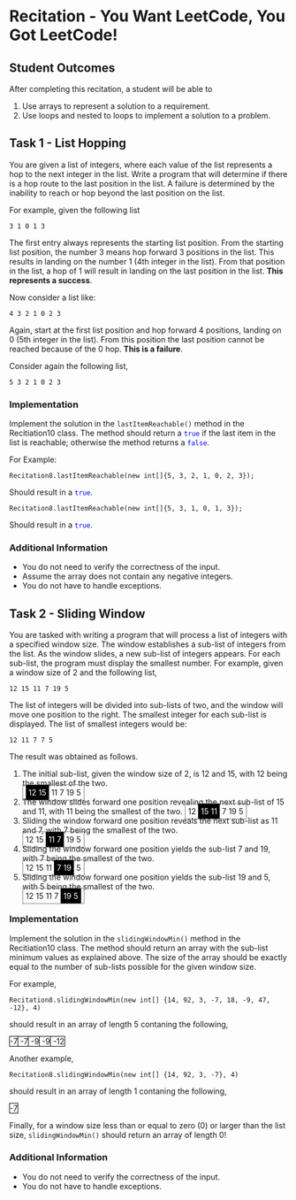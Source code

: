 # Recitation - You Want LeetCode, You Got LeetCode!

## Student Outcomes

After completing this recitation, a student will be able to

1. Use arrays to represent a solution to a requirement.
2. Use loops and nested to loops to implement a solution to a problem.

## Task 1 - List Hopping

You are given a list of integers, where each value of the list represents a hop to the next integer in the list.  Write a program that will determine if there is a hop route to the last position in the list.  A failure is determined by the inability to reach or hop beyond the last position on the list.  

For example, given the following list

```
3 1 0 1 3
```

The first entry always represents the starting list position. From the starting list position, the number 3 means hop forward 3 positions in the list.  This results in landing on the number 1 (4th integer in the list). From that position in the list, a hop of 1 will result in landing on the last position in the list. **This represents a success**.

Now consider a list like:

```
4 3 2 1 0 2 3
```

Again, start at the first list position and hop forward 4 positions, landing on 0 (5th integer in the list). From this position the last position cannot be reached because of the 0 hop. **This is a failure**.

Consider again the following list,

```
5 3 2 1 0 2 3
```

### Implementation

Implement the solution in the `lastItemReachable()` method in the Recitiation10 class.  The method should return a <span style="color:blue;">`true`</span> if the last item in the list is reachable; otherwise the method returns a <span style="color:blue;">`false`</span>.

For Example:

```
Recitation8.lastItemReachable(new int[]{5, 3, 2, 1, 0, 2, 3});
```

Should result in a <span style="color:blue;">`true`</span>. 


```
Recitation8.lastItemReachable(new int[]{5, 3, 1, 0, 1, 3});
```

Should result in a <span style="color:blue;">`true`</span>.

### Additional Information

+ You do not need to verify the correctness of the input.
+ Assume the array does not contain any negative integers.
+ You do not have to handle exceptions.


## Task 2 - Sliding Window

You are tasked with writing a program that will process a list of integers with a specified window size.  The window establishes a sub-list of integers from the list.  As the window slides, a new sub-list of integers appears.  For each sub-list, the program must display the smallest number.  For example, given a window size of 2 and the following list,

```
12 15 11 7 19 5
```

The list of integers will be divided into sub-lists of two, and the window will move one position to the right. The smallest integer for each sub-list is displayed. The list of smallest integers would be:

```
12 11 7 7 5
```

The result was obtained as follows. 

1. The initial sub-list, given the window size of 2, is 12 and 15, with 12 being the smallest of the two.	<br/> <span style="border:1px solid gray;padding:5px"><span style="background-color:black; color: white; padding:5px;">12 15</span> 11 7 19 5</span>
2.	The window slides forward one position revealing the next sub-list of 15 and 11, with 11 being the smallest of the two. 	<span style="border:1px solid gray;padding:5px">12 <span style="background-color:black; color: white; padding:5px;">15 11</span> 7 19 5</span>
3.	Sliding the window forward one position reveals the next sub-list as 11 and 7, with 7 being the smallest of the two. <br/>	<span style="border:1px solid gray;padding:5px">12 15 <span style="background-color:black; color: white; padding:5px;">11 7</span> 19 5</span>
4.	Sliding the window forward one position yields the sub-list 7 and 19, with 7 being the smallest of the two.<br/>	<span style="border:1px solid gray;padding:5px">12 15 11 <span style="background-color:black; color: white; padding:5px;">7 19</span> 5</span>
5.	Sliding the window forward one position yields the sub-list 19 and 5, with 5 being the smallest of the two.<br/>		<span style="border:1px solid gray;padding:5px">12 15 11 7 <span style="background-color:black; color: white; padding:5px;">19 5</span></span>

### Implementation

Implement the solution in the `slidingWindowMin()` method in the Recitiation10 class.  The method should return an array with the sub-list minimum values as explained above.  The size of the array should be exactly equal to the number of sub-lists possible for the given window size.

For example,

```
Recitation8.slidingWindowMin(new int[] {14, 92, 3, -7, 18, -9, 47, -12}, 4)
```

should result in an array of length 5 contaning the following,

<p>
<span style="border:1px black solid;">
<span style="border-right:1px solid black;">-7</span> <span style="border-right:1px solid black;">-7</span> <span style="border-right:1px solid black;">-9</span> <span style="border-right:1px solid black;">-9</span> -12
</span>
</p>

Another example,

```
Recitation8.slidingWindowMin(new int[] {14, 92, 3, -7}, 4)
```

should result in an array of length 1 contaning the following,

<p>
<span style="border:1px black solid;">
-7
</span>
</p>

Finally, for a window size less than or equal to zero (0) or larger than the list size, `slidingWindowMin()` should return an array of length 0!

### Additional Information

+ You do not need to verify the correctness of the input.
+ You do not have to handle exceptions.
